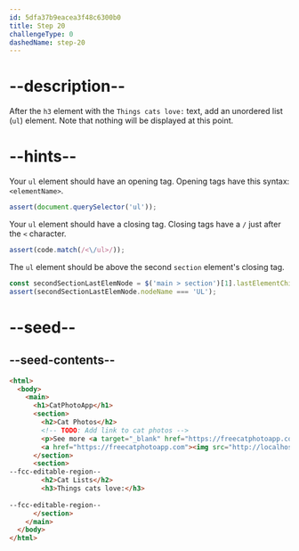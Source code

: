 ```yaml
---
id: 5dfa37b9eacea3f48c6300b0
title: Step 20
challengeType: 0
dashedName: step-20
---
```


# --description--

After the `h3` element with the `Things cats love:` text, add an unordered list (`ul`) element. Note that nothing will be displayed at this point.

# --hints--

Your `ul` element should have an opening tag. Opening tags have this syntax: `<elementName>`.

```js
assert(document.querySelector('ul'));
```

Your `ul` element should have a closing tag. Closing tags have a `/` just after the `<` character.

```js
assert(code.match(/<\/ul>/));
```

The `ul` element should be above the second `section` element's closing tag.

```js
const secondSectionLastElemNode = $('main > section')[1].lastElementChild;
assert(secondSectionLastElemNode.nodeName === 'UL');
```

# --seed--

## --seed-contents--

```html
<html>
  <body>
    <main>
      <h1>CatPhotoApp</h1>
      <section>
        <h2>Cat Photos</h2>
        <!-- TODO: Add link to cat photos -->
        <p>See more <a target="_blank" href="https://freecatphotoapp.com">cat photos</a> in our gallery.</p>
        <a href="https://freecatphotoapp.com"><img src="http://localhost:8000/images/cat-photo-app/relaxing-cat.jpg" alt="A cute orange cat lying on its back."></a>
      </section>
      <section>
--fcc-editable-region--
        <h2>Cat Lists</h2>
        <h3>Things cats love:</h3>
        
--fcc-editable-region--
      </section>
    </main>
  </body>
</html>
```

